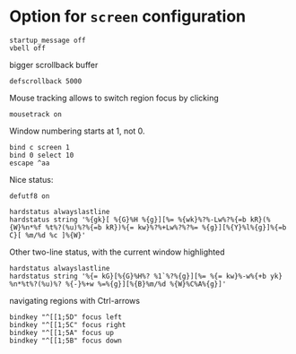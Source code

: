 # Option for `screen` configuration

```
startup_message off
vbell off
```

bigger scrollback buffer
```
defscrollback 5000
```

Mouse tracking allows to switch region focus by clicking
```
mousetrack on
```

Window numbering starts at 1, not 0.
```
bind c screen 1
bind 0 select 10
escape ^aa
```

Nice status:
```
defutf8 on

hardstatus alwayslastline
hardstatus string '%{gk}[ %{G}%H %{g}][%= %{wk}%?%-Lw%?%{=b kR}(%{W}%n*%f %t%?(%u)%?%{=b kR})%{= kw}%?%+Lw%?%?%= %{g}][%{Y}%l%{g}]%{=b C}[ %m/%d %c ]%{W}'

```

Other two-line status, with the current window highlighted
```
hardstatus alwayslastline
hardstatus string '%{= kG}[%{G}%H%? %1`%?%{g}][%= %{= kw}%-w%{+b yk} %n*%t%?(%u)%? %{-}%+w %=%{g}][%{B}%m/%d %{W}%C%A%{g}]'
```

navigating regions with Ctrl-arrows
```
bindkey "^[[1;5D" focus left
bindkey "^[[1;5C" focus right
bindkey "^[[1;5A" focus up
bindkey "^[[1;5B" focus down
```
